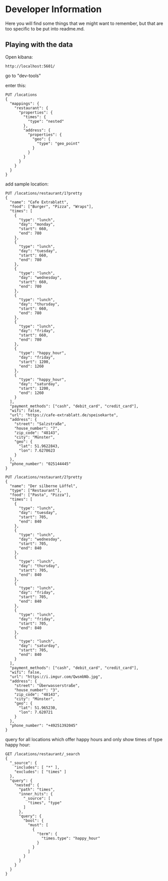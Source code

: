 # Developer Information

Here you will find some things that we might want to remember, 
but that are too specific to be put into readme.md. 

## Playing with the data

Open kibana:

    http://localhost:5601/

  go to "dev-tools"

  enter this:

    PUT /locations
    {
      "mappings": {
        "restaurant": {
          "properties": {
            "times": {
              "type": "nested"
            },
            "address": {
              "properties": {
                "geo": {
                  "type": "geo_point"
                }
              }
            }
          }
        }
      }
    }

  add sample location:

    PUT /locations/restaurant/1?pretty
    {
      "name": "Cafe Extrablatt",
      "food": ["Burger", "Pizza", "Wraps"],
      "times": [
        {
          "type": "lunch",
          "day": "monday",
          "start": 660,
          "end": 780
        },
        {
          "type": "lunch",
          "day": "tuesday",
          "start": 660,
          "end": 780
        },
        {
          "type": "lunch",
          "day": "wednesday",
          "start": 660,
          "end": 780
        },
        {
          "type": "lunch",
          "day": "thursday",
          "start": 660,
          "end": 780
        },
        {
          "type": "lunch",
          "day": "friday",
          "start": 660,
          "end": 780
        },
        {
          "type": "happy_hour",
          "day": "friday",
          "start": 1200,
          "end": 1260
        },
        {
          "type": "happy_hour",
          "day": "saturday",
          "start": 1200,
          "end": 1260
        }
      ],
      "payment_methods": ["cash", "debit_card", "credit_card"],
      "wifi": false,
      "url": "https://cafe-extrablatt.de/speisekarte",
      "address": {
        "street": "Salzstraße",
        "house_number": "7",
        "zip_code": "48143",
        "city": "Münster",
        "geo": {
          "lat": 51.9622843,
          "lon": 7.6278623
        }
      },
      "phone_number": "025144445"
    }

    PUT /locations/restaurant/2?pretty
    {
      "name": "Der silberne Löffel",
      "type": ["Restaurant"],
      "food": ["Pasta", "Pizza"],
      "times": [
        {
          "type": "lunch",
          "day": "tuesday",
          "start": 705,
          "end": 840
        },
        {
          "type": "lunch",
          "day": "wednesday",
          "start": 705,
          "end": 840
        },
        {
          "type": "lunch",
          "day": "thursday",
          "start": 705,
          "end": 840
        },
        {
          "type": "lunch",
          "day": "friday",
          "start": 705,
          "end": 840
        },
        {
          "type": "lunch",
          "day": "friday",
          "start": 705,
          "end": 840
        },
        {
          "type": "lunch",
          "day": "saturday",
          "start": 705,
          "end": 840
        }
      ],
      "payment_methods": ["cash", "debit_card", "credit_card"],
      "wifi": false,
      "url": "https://i.imgur.com/QwsmbNb.jpg",
      "address": {
        "street": "Überwasserstraße",
        "house_number": "3",
        "zip_code": "48143",
        "city": "Münster",
        "geo": {
          "lat": 51.965230,
          "lon": 7.620721
        }
      },
      "phone_number": "+49251392045"
    }

  query for all locations which offer happy hours and only show times of type happy hour:

    GET /locations/restaurant/_search
    {
      "_source": {
        "includes": [ "*" ],
        "excludes": [ "times" ]
      },
      "query": {
        "nested": {
          "path": "times",
          "inner_hits": {
            "_source": [
              "times", "type"
            ]
          },
          "query": {
            "bool": {
              "must": [
                {
                  "term": {
                    "times.type": "happy_hour"
                  }
                }
              ]
            }
          }
        }
      }
    }

